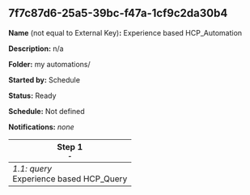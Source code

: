## 7f7c87d6-25a5-39bc-f47a-1cf9c2da30b4

**Name** (not equal to External Key)**:** Experience based HCP_Automation

**Description:** n/a

**Folder:** my automations/

**Started by:** Schedule

**Status:** Ready

**Schedule:** Not defined

**Notifications:** _none_


| Step 1<br>_<small>-</small>_ |
| --- |
| _1.1: query_<br>Experience based HCP_Query |
